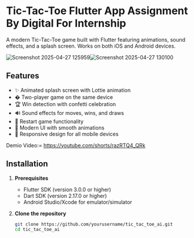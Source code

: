 # Tic-Tac-Toe Flutter App Assignment By Digital For Internship

A modern Tic-Tac-Toe game built with Flutter featuring animations, sound effects, and a splash screen. Works on both iOS and Android devices.

![Screenshot 2025-04-27 125959](https://github.com/user-attachments/assets/e7289b6e-2954-41fd-b22f-627aa4e2eaa4)![Screenshot 2025-04-27 130100](https://github.com/user-attachments/assets/25679e53-90ca-4e7e-b417-8326468d98ee)


## Features

- ✨ Animated splash screen with Lottie animation
- � Two-player game on the same device
- 🏆 Win detection with confetti celebration
- 🔊 Sound effects for moves, wins, and draws
- 🔄 Restart game functionality
- 🎨 Modern UI with smooth animations
- 📱 Responsive design for all mobile devices


 Demio Video:= https://youtube.com/shorts/razRTQ4_QRk
 
## Installation

1. **Prerequisites**
   - Flutter SDK (version 3.0.0 or higher)
   - Dart SDK (version 2.17.0 or higher)
   - Android Studio/Xcode for emulator/simulator

2. **Clone the repository**
   ```bash
   git clone https://github.com/yourusername/tic_tac_toe_ai.git
   cd tic_tac_toe_ai
